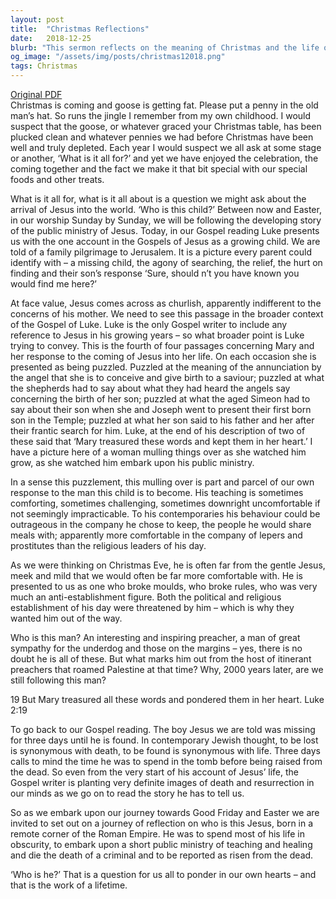 ```yaml
---
layout: post
title:  "Christmas Reflections"
date:   2018-12-25
blurb: "This sermon reflects on the meaning of Christmas and the life of Jesus. It explores the puzzlement of Mary at the events surrounding Jesus' life and encourages the congregation to also ponder on the identity and teachings of Jesus. The sermon further draws parallels between Jesus' disappearance for three days in the temple with his death and resurrection."
og_image: "/assets/img/posts/christmas12018.png"
tags: Christmas
---
```

[Original PDF](/assets/pdf/christmas12018.pdf)    
Christmas is coming and goose is getting fat. Please put a penny in the old man’s hat. So runs the jingle I remember from my own childhood. I would suspect that the goose, or whatever graced your Christmas table, has been plucked clean and whatever pennies we had before Christmas have been well and truly depleted. Each year I would suspect we all ask at some stage or another, ‘What is it all for?’ and yet we have enjoyed the celebration, the coming together and the fact we make it that bit special with our special foods and other treats.

What is it all for, what is it all about is a question we might ask about the arrival of Jesus into the world. ‘Who is this child?’ Between now and Easter, in our worship Sunday by Sunday, we will be following the developing story of the public ministry of Jesus. Today, in our Gospel reading Luke presents us with the one account in the Gospels of Jesus as a growing child. We are told of a family pilgrimage to Jerusalem. It is a picture every parent could identify with – a missing child, the agony of searching, the relief, the hurt on finding and their son’s response ‘Sure, should n’t you have known you would find me here?’

At face value, Jesus comes across as churlish, apparently indifferent to the concerns of his mother. We need to see this passage in the broader context of the Gospel of Luke. Luke is the only Gospel writer to include any reference to Jesus in his growing years – so what broader point is Luke trying to convey. This is the fourth of four passages concerning Mary and her response to the coming of Jesus into her life. On each occasion she is presented as being puzzled. Puzzled at the meaning of the annunciation by the angel that she is to conceive and give birth to a saviour; puzzled at what the shepherds had to say about what they had heard the angels say concerning the birth of her son; puzzled at what the aged Simeon had to say about their son when she and Joseph went to present their first born son in the Temple; puzzled at what her son said to his father and her after their frantic search for him. Luke, at the end of his description of two of these said that ‘Mary treasured these words and kept them in her heart.’ I have a picture here of a woman mulling things over as she watched him grow, as she watched him embark upon his public ministry.

In a sense this puzzlement, this mulling over is part and parcel of our own response to the man this child is to become. His teaching is sometimes comforting, sometimes challenging, sometimes downright uncomfortable if not seemingly impracticable. To his contemporaries his behaviour could be outrageous in the company he chose to keep, the people he would share meals with; apparently more comfortable in the company of lepers and prostitutes than the religious leaders of his day.

As we were thinking on Christmas Eve, he is often far from the gentle Jesus, meek and mild that we would often be far more comfortable with. He is presented to us as one who broke moulds, who broke rules, who was very much an anti-establishment figure. Both the political and religious establishment of his day were threatened by him – which is why they wanted him out of the way.

Who is this man? An interesting and inspiring preacher, a man of great sympathy for the underdog and those on the margins – yes, there is no doubt he is all of these. But what marks him out from the host of itinerant preachers that roamed Palestine at that time? Why, 2000 years later, are we still following this man?

19 But Mary treasured all these words and pondered them in her heart. Luke 2:19

To go back to our Gospel reading. The boy Jesus we are told was missing for three days until he is found. In contemporary Jewish thought, to be lost is synonymous with death, to be found is synonymous with life. Three days calls to mind the time he was to spend in the tomb before being raised from the dead. So even from the very start of his account of Jesus’ life, the Gospel writer is planting very definite images of death and resurrection in our minds as we go on to read the story he has to tell us.

So as we embark upon our journey towards Good Friday and Easter we are invited to set out on a journey of reflection on who is this Jesus, born in a remote corner of the Roman Empire. He was to spend most of his life in obscurity, to embark upon a short public ministry of teaching and healing and die the death of a criminal and to be reported as risen from the dead.

‘Who is he?’ That is a question for us all to ponder in our own hearts – and that is the work of a lifetime.
